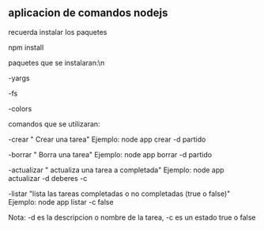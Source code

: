 ## aplicacion de comandos nodejs 

recuerda instalar los paquetes

npm install


paquetes que se instalaran:\n

-yargs


-fs

-colors


comandos que se utilizaran:

-crear " Crear una tarea" Ejemplo: node app crear -d partido

-borrar " Borra una tarea" Ejemplo: node app borrar -d partido 

-actualizar " actualiza una tarea a completada" Ejemplo: node app actualizar -d deberes -c

-listar "lista las tareas completadas o no completadas (true o false)" Ejemplo: node app listar -c false

 Nota: -d es la descripcion o nombre de la tarea, -c es un estado true o false
 

